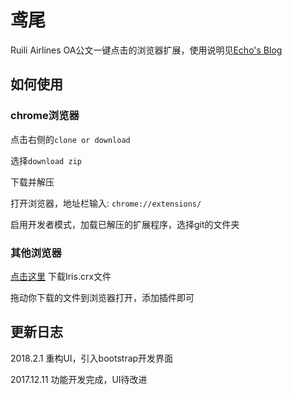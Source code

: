 # 鸢尾
Ruili Airlines OA公文一键点击的浏览器扩展，使用说明见[Echo's Blog](https://www.flyce.cn/Iris.html)

## 如何使用
### chrome浏览器 
点击右侧的`clone or download`

选择`download zip`

下载并解压

打开浏览器，地址栏输入: `chrome://extensions/`

启用开发者模式，加载已解压的扩展程序，选择git的文件夹
### 其他浏览器
[点击这里](https://github.com/flyce/Iris/raw/master/Iris.crx) 下载Iris.crx文件

拖动你下载的文件到浏览器打开，添加插件即可

## 更新日志
2018.2.1
重构UI，引入bootstrap开发界面

2017.12.11
功能开发完成，UI待改进
